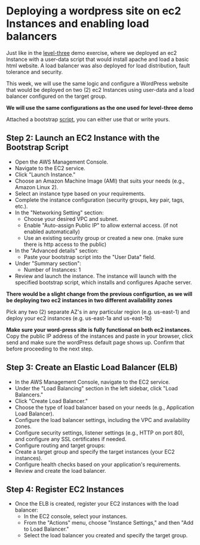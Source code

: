 # Deploying a wordpress site on ec2 Instances and enabling load balancers

Just like in the [level-three](/level-three/README.md) demo exercise, where we deployed an ec2 Instance with a user-data script that would install apache and load a basic html website. A load balancer was also deployed for load distribution, fault tolerance and security.

This week, we will use the same logic and configure a WordPress website that would be deployed on two (2) ec2 Instances using user-data and a load balancer configured on the target group.

**We will use the same configurations as the one used for level-three demo**

Attached a bootstrap [script](/level-four/bootstrap-wordpress.sh), you can either use that or write yours.

## Step 2: Launch an EC2 Instance with the Bootstrap Script ##

* Open the AWS Management Console.
* Navigate to the EC2 service.
* Click "Launch Instance."
* Choose an Amazon Machine Image (AMI) that suits your needs (e.g., Amazon Linux 2).
* Select an instance type based on your requirements.
* Complete the instance configuration (security groups, key pair, tags, etc.).
* In the "Networking Setting" section:
    * Choose your desired VPC and subnet.
    * Enable "Auto-assign Public IP" to allow external access. (if not enabled automatically)
    * Use an existing security group or created a new one. (make sure there is http access to the public)
* In the "Advanced details" section:
    * Paste your bootstrap script into the "User Data" field.
* Under "Summary section":
    * Number of Instances: 1
* Review and launch the instance.
The instance will launch with the specified bootstrap script, which installs and configures Apache server.

**There would be a slight change from the previous configurtion, as we will be deploying two ec2 instances in two different availability zones**

Pick any two (2) separate AZ's in any particular region (e.g. us-east-1) and deploy your ec2 instances (e.g. us-east-1a and us-east-1b)

**Make sure your word-press site is fully functional on both ec2 instances.**
Copy the public IP address of the instances and paste in your browser, click send and make sure the wordPress default page shows up. Confirm that before proceeding to the next step.


## Step 3: Create an Elastic Load Balancer (ELB) ##

* In the AWS Management Console, navigate to the EC2 service.
* Under the "Load Balancing" section in the left sidebar, click "Load Balancers."
* Click "Create Load Balancer."
* Choose the type of load balancer based on your needs (e.g., Application Load Balancer).
* Configure the load balancer settings, including the VPC and availability zones.
* Configure security settings, listener settings (e.g., HTTP on port 80), and configure any SSL certificates if needed.
* Configure routing and target groups:
* Create a target group and specify the target instances (your EC2 instances).
* Configure health checks based on your application's requirements.
* Review and create the load balancer.

## Step 4: Register EC2 Instances ##

* Once the ELB is created, register your EC2 instances with the load balancer:
    * In the EC2 console, select your instances.
    * From the "Actions" menu, choose "Instance Settings," and then "Add to Load Balancer."
    * Select the load balancer you created and specify the target group.
